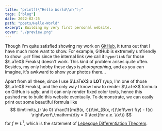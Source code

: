 ```yaml
---
title: "printf(\"Hello World\\n\");"
tags: ["blog"]
date: 2022-02-25
path: "posts/Hello-World"
excerpt: Building my very first personal website.
cover: "./preview.png"
---
```


Though I'm quite satisfied showing my work on [GitHub](https://github.com/sleepymalc), it turns out that I have much more want to show. For example, GitHub is extremely unfriendly to show `.pdf` files since the internal link (we call it $\texttt{hyperlink}$ for those $\LaTeX$ Freaks) doesn't work. This kind 
of problem arises quite often. Besides, my only hobby these days is *photographing*, and as you can imagine, it's awkward to show your photos there...

Apart from all these, since I use $\LaTeX$ a **LOT** (yup, I'm one of those $\LaTeX$ Freaks), and the only way I know how to render $\LaTeX$ formula on GitHub is *ugly*, and it can only render fixed color texts, hence this pushed me to build this website eventually.
To demonstrate, we can easily print out some beautiful formula like 
$$
\lim\limits_{r \to 0} \frac{1}{m(B(x, r))}\int_{B(x, r)}\left\vert f(y) - f(x) \right\vert\,\mathrm{d}y = 0 \text{for a.e. \(x\)}
$$
for $f\in L^1$, which is the statement of [Lebesgue Differentiation Theorem](https://en.wikipedia.org/wiki/Lebesgue_differentiation_theorem).
